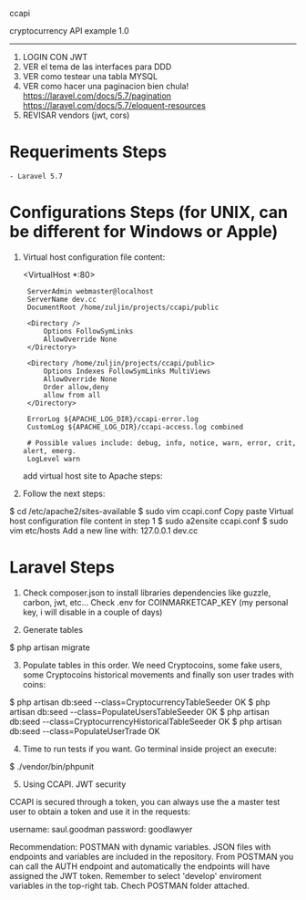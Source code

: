 ccapi

cryptocurrency API example 1.0

-----
1) LOGIN CON JWT
2) VER el tema de las interfaces para DDD
3) VER como testear una tabla MYSQL
4) VER como hacer una paginacion bien chula! 
https://laravel.com/docs/5.7/pagination
https://laravel.com/docs/5.7/eloquent-resources
5) REVISAR vendors (jwt, cors)

# Requeriments Steps

    - Laravel 5.7

# Configurations Steps  (for UNIX, can be different for Windows or Apple)

1) Virtual host configuration file content:

    <VirtualHost *:80>
        
        ServerAdmin webmaster@localhost
        ServerName dev.cc
        DocumentRoot /home/zuljin/projects/ccapi/public
        
        <Directory />
            Options FollowSymLinks
            AllowOverride None
        </Directory>
        
        <Directory /home/zuljin/projects/ccapi/public>
            Options Indexes FollowSymLinks MultiViews
            AllowOverride None
            Order allow,deny
            allow from all
        </Directory>

        ErrorLog ${APACHE_LOG_DIR}/ccapi-error.log
        CustomLog ${APACHE_LOG_DIR}/ccapi-access.log combined

        # Possible values include: debug, info, notice, warn, error, crit, alert, emerg.
        LogLevel warn
        
    </VirtualHost>
    add virtual host site to Apache steps:

2) Follow the next steps:

$ cd /etc/apache2/sites-available 
$ sudo vim ccapi.conf 
    Copy paste Virtual host configuration file content in step 1
$ sudo a2ensite ccapi.conf 
$ sudo vim etc/hosts
    Add a new line with: 
    127.0.0.1 dev.cc

# Laravel Steps

1) Check composer.json to install libraries dependencies like guzzle, carbon, jwt, etc...
   Check .env for COINMARKETCAP_KEY (my personal key, i will disable in a couple of days)

2) Generate tables

$ php artisan migrate

3) Populate tables in this order. We need Cryptocoins, some fake users, some Cryptocoins historical movements and finally son user trades with coins:

$ php artisan db:seed --class=CryptocurrencyTableSeeder             OK
$ php artisan db:seed --class=PopulateUsersTableSeeder              OK
$ php artisan db:seed --class=CryptocurrencyHistoricalTableSeeder   OK
$ php artisan db:seed --class=PopulateUserTrade                     OK

4) Time to run tests if you want. Go terminal inside project an execute:

$ ./vendor/bin/phpunit

5) Using CCAPI. JWT security

CCAPI is secured through a token, you can always use the a master test user to obtain a token and use it in the requests:

username: saul.goodman
password: goodlawyer

Recommendation: POSTMAN with dynamic variables. JSON files with endpoints and variables are included in the repository. From POSTMAN you can call the AUTH endpoint and automatically the endpoints will have assigned the JWT token. Remember to select 'develop' enviroment variables in the top-right tab. Chech POSTMAN folder attached.